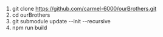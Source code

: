 1. git clone https://github.com/carmel-6000/ourBrothers.git
2. cd ourBrothers
3. git submodule update --init --recursive
4. npm run build
